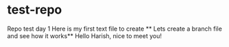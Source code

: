 # test-repo
Repo test day 1
Here is my first text file to create 
** Lets create a branch file and see how it works**
Hello Harish, nice to meet you! 
